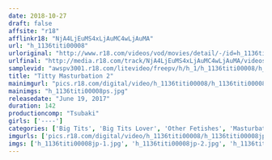 ```yaml
---
date: 2018-10-27
draft: false
affsite: "r18"
afflinkr18: "NjA4LjEuMS4xLjAuMC4wLjAuMA"
url: "h_1136titi00008"
urloriginal: "http://www.r18.com/videos/vod/movies/detail/-/id=h_1136titi00008"
urlfinal: "http://media.r18.com/track/NjA4LjEuMS4xLjAuMC4wLjAuMA/videos/vod/movies/detail/-/id=h_1136titi00008"
samplevid: "awspv3001.r18.com/litevideo/freepv/h/h_1/h_1136titi00008/h_1136titi00008_dmb_w.mp4"
title: "Titty Masturbation 2"
mainimgurl: "pics.r18.com/digital/video/h_1136titi00008/h_1136titi00008ps.jpg"
mainimgs: "h_1136titi00008ps.jpg"
releasedate: "June 19, 2017"
duration: 142
productioncomp: "Tsubaki"
girls: ['----']
categories: ['Big Tits', 'Big Tits Lover', 'Other Fetishes', 'Masturbation', 'Compilation']
imgurls: ['pics.r18.com/digital/video/h_1136titi00008/h_1136titi00008jp-1.jpg', 'pics.r18.com/digital/video/h_1136titi00008/h_1136titi00008jp-2.jpg', 'pics.r18.com/digital/video/h_1136titi00008/h_1136titi00008jp-3.jpg', 'pics.r18.com/digital/video/h_1136titi00008/h_1136titi00008jp-4.jpg', 'pics.r18.com/digital/video/h_1136titi00008/h_1136titi00008jp-5.jpg', 'pics.r18.com/digital/video/h_1136titi00008/h_1136titi00008jp-6.jpg', 'pics.r18.com/digital/video/h_1136titi00008/h_1136titi00008jp-7.jpg', 'pics.r18.com/digital/video/h_1136titi00008/h_1136titi00008jp-8.jpg', 'pics.r18.com/digital/video/h_1136titi00008/h_1136titi00008jp-9.jpg', 'pics.r18.com/digital/video/h_1136titi00008/h_1136titi00008jp-10.jpg', 'pics.r18.com/digital/video/h_1136titi00008/h_1136titi00008jp-11.jpg', 'pics.r18.com/digital/video/h_1136titi00008/h_1136titi00008jp-12.jpg', 'pics.r18.com/digital/video/h_1136titi00008/h_1136titi00008jp-13.jpg', 'pics.r18.com/digital/video/h_1136titi00008/h_1136titi00008jp-14.jpg', 'pics.r18.com/digital/video/h_1136titi00008/h_1136titi00008jp-15.jpg', 'pics.r18.com/digital/video/h_1136titi00008/h_1136titi00008jp-16.jpg', 'pics.r18.com/digital/video/h_1136titi00008/h_1136titi00008jp-17.jpg', 'pics.r18.com/digital/video/h_1136titi00008/h_1136titi00008jp-18.jpg', 'pics.r18.com/digital/video/h_1136titi00008/h_1136titi00008jp-19.jpg', 'pics.r18.com/digital/video/h_1136titi00008/h_1136titi00008jp-20.jpg']
imgs: ['h_1136titi00008jp-1.jpg', 'h_1136titi00008jp-2.jpg', 'h_1136titi00008jp-3.jpg', 'h_1136titi00008jp-4.jpg', 'h_1136titi00008jp-5.jpg', 'h_1136titi00008jp-6.jpg', 'h_1136titi00008jp-7.jpg', 'h_1136titi00008jp-8.jpg', 'h_1136titi00008jp-9.jpg', 'h_1136titi00008jp-10.jpg', 'h_1136titi00008jp-11.jpg', 'h_1136titi00008jp-12.jpg', 'h_1136titi00008jp-13.jpg', 'h_1136titi00008jp-14.jpg', 'h_1136titi00008jp-15.jpg', 'h_1136titi00008jp-16.jpg', 'h_1136titi00008jp-17.jpg', 'h_1136titi00008jp-18.jpg', 'h_1136titi00008jp-19.jpg', 'h_1136titi00008jp-20.jpg']
---
```

